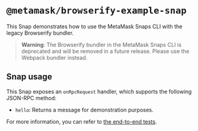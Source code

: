 # `@metamask/browserify-example-snap`

This Snap demonstrates how to use the MetaMask Snaps CLI with the legacy
Browserify bundler.

> **Warning**: The Browserify bundler in the MetaMask Snaps CLI is deprecated
> and will be removed in a future release. Please use the Webpack bundler
> instead.

## Snap usage

This Snap exposes an `onRpcRequest` handler, which supports the following
JSON-RPC method:

- `hello`: Returns a message for demonstration purposes.

For more information, you can refer to
[the end-to-end tests](./src/index.test.ts).
